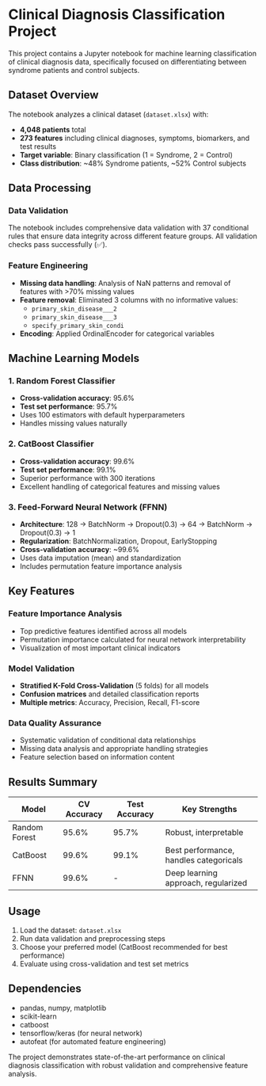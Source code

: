 # Clinical Diagnosis Classification Project

This project contains a Jupyter notebook for machine learning classification of clinical diagnosis data, specifically focused on differentiating between syndrome patients and control subjects.

## Dataset Overview

The notebook analyzes a clinical dataset (`dataset.xlsx`) with:
- **4,048 patients** total
- **273 features** including clinical diagnoses, symptoms, biomarkers, and test results
- **Target variable**: Binary classification (1 = Syndrome, 2 = Control)
- **Class distribution**: ~48% Syndrome patients, ~52% Control subjects

## Data Processing

### Data Validation
The notebook includes comprehensive data validation with 37 conditional rules that ensure data integrity across different feature groups. All validation checks pass successfully (✅).

### Feature Engineering
- **Missing data handling**: Analysis of NaN patterns and removal of features with >70% missing values
- **Feature removal**: Eliminated 3 columns with no informative values:
  - `primary_skin_disease___2`
  - `primary_skin_disease___3` 
  - `specify_primary_skin_condi`
- **Encoding**: Applied OrdinalEncoder for categorical variables

## Machine Learning Models

### 1. Random Forest Classifier
- **Cross-validation accuracy**: 95.6%
- **Test set performance**: 95.7%
- Uses 100 estimators with default hyperparameters
- Handles missing values naturally

### 2. CatBoost Classifier
- **Cross-validation accuracy**: 99.6%
- **Test set performance**: 99.1%
- Superior performance with 300 iterations
- Excellent handling of categorical features and missing values

### 3. Feed-Forward Neural Network (FFNN)
- **Architecture**: 128 → BatchNorm → Dropout(0.3) → 64 → BatchNorm → Dropout(0.3) → 1
- **Regularization**: BatchNormalization, Dropout, EarlyStopping
- **Cross-validation accuracy**: ~99.6%
- Uses data imputation (mean) and standardization
- Includes permutation feature importance analysis

## Key Features

### Feature Importance Analysis
- Top predictive features identified across all models
- Permutation importance calculated for neural network interpretability
- Visualization of most important clinical indicators

### Model Validation
- **Stratified K-Fold Cross-Validation** (5 folds) for all models
- **Confusion matrices** and detailed classification reports
- **Multiple metrics**: Accuracy, Precision, Recall, F1-score

### Data Quality Assurance
- Systematic validation of conditional data relationships
- Missing data analysis and appropriate handling strategies
- Feature selection based on information content

## Results Summary

| Model | CV Accuracy | Test Accuracy | Key Strengths |
|-------|-------------|---------------|---------------|
| Random Forest | 95.6% | 95.7% | Robust, interpretable |
| CatBoost | 99.6% | 99.1% | Best performance, handles categoricals |
| FFNN | 99.6% | - | Deep learning approach, regularized |

## Usage

1. Load the dataset: `dataset.xlsx`
2. Run data validation and preprocessing steps
3. Choose your preferred model (CatBoost recommended for best performance)
4. Evaluate using cross-validation and test set metrics

## Dependencies

- pandas, numpy, matplotlib
- scikit-learn
- catboost
- tensorflow/keras (for neural network)
- autofeat (for automated feature engineering)

The project demonstrates state-of-the-art performance on clinical diagnosis classification with robust validation and comprehensive feature analysis.